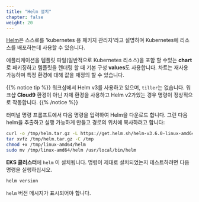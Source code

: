 ```yaml
---
title: "Helm 설치"
chapter: false
weight: 20
---
```


[Helm](https://helm.sh/)은 스스로를 'kubernetes 용 패키지 관리자'라고 설명하며 Kubernetes에 리소스를 배포하는데 사용할 수 있습니다.

애플리케이션을 템플릿 파일(일반적으로 Kubernetes 리소스)을 포함 할 수있는 **chart**로 패키징하고 템플릿을 렌더링 할 때 기본 구성 **values**도 사용합니다. 차트는 재사용 가능하며 특정 환경에 대해 값을 재정의 할 수 있습니다.

{{% notice tip %}}
워크샵에서 Helm v3를 사용하고 있으며, `tiller`는 없습니다. 워크샵 **Cloud9** 환경이 아닌 자체 환경을 사용하고 Helm v2가있는 경우 명령이 정상적으로 작동합니다.
{{% /notice %}}

터미널 명령 프롬프트에서 다음 명령을 입력하여 Helm을 다운로드 합니다. 그런 다음 helm을 추출하고 실행 가능하게 만들고 경로의 위치에 복사하려고 합니다:

```sh
curl -o /tmp/helm.tar.gz -L https://get.helm.sh/helm-v3.6.0-linux-amd64.tar.gz
tar xvfz /tmp/helm.tar.gz -C /tmp
chmod +x /tmp/linux-amd64/helm
sudo mv /tmp/linux-amd64/helm /usr/local/bin/helm
```

**EKS 클러스터**에 `helm` 이 설치됩니다. 명령이 제대로 설치되었는지 테스트하려면 다음 명령을 실행하십시오.

```sh
helm version
```

`helm` 버전 메시지가 표시되어야 합니다.
